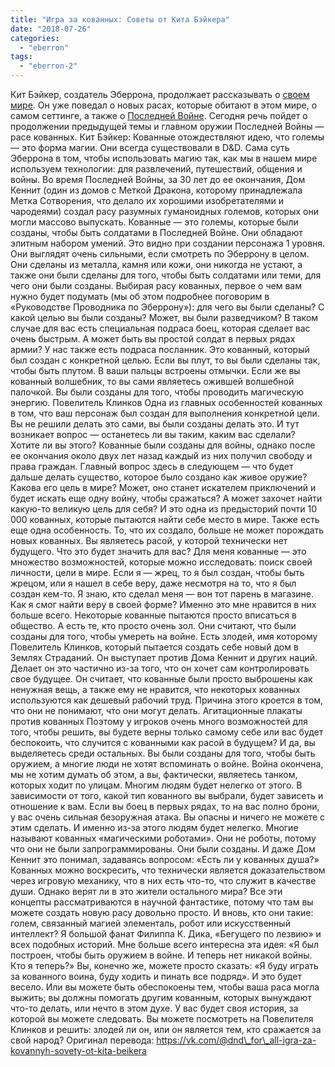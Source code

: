 ```yaml
---
title: "Игра за кованных: Советы от Кита Бэйкера"
date: "2018-07-26"
categories: 
  - "eberron"
tags: 
  - "eberron-2"
---
```


Кит Бэйкер, создатель Эберрона, продолжает рассказывать о [своем мире](https://adventurersleague.wordpress.com/2018/07/26/%d0%b4%d0%be%d0%b1%d1%80%d0%be-%d0%bf%d0%be%d0%b6%d0%b0%d0%bb%d0%be%d0%b2%d0%b0%d1%82%d1%8c-%d0%b2-%d1%8d%d0%b1%d0%b5%d1%80%d1%80%d0%be%d0%bd-%d0%b2%d0%b2%d0%b5%d0%b4%d0%b5%d0%bd%d0%b8%d0%b5-%d0%b2/). Он уже поведал о новых расах, которые обитают в этом мире, о самом сеттинге, а также о [Последней Войне](https://adventurersleague.wordpress.com/2018/07/26/%d0%bf%d0%be%d1%81%d0%bb%d0%b5%d0%b4%d0%bd%d1%8f%d1%8f-%d0%b2%d0%be%d0%b9%d0%bd%d0%b0-%d0%b2-%d1%8d%d0%b1%d0%b5%d1%80%d1%80%d0%be%d0%bd%d0%b5/). Сегодня речь пойдет о продолжении предыдущей темы и главном оружии Последней Войны — расе кованных. Кит Бэйкер: Кованные отождествляют идею, что големы — это форма магии. Они всегда существовали в D&D. Сама суть Эберрона в том, чтобы использовать магию так, как мы в нашем мире используем технологии: для развлечений, путешествий, общения и войны. Во время Последней Войны, за 30 лет до ее окончания, Дом Кеннит (один из домов с Меткой Дракона, которому принадлежала Метка Сотворения, что делало их хорошими изобретателями и чародеями) создал расу разумных гуманоидных големов, которых они могли массово выпускать. Кованные — это големы, которые были созданы, чтобы быть солдатами в Последней Войне. Они обладают элитным набором умений. Это видно при создании персонажа 1 уровня. Они выглядят очень сильными, если смотреть по Эберрону в целом. Они сделаны из металла, камня или кожи, они никогда не устают, а также они были сделаны для того, чтобы быть солдатами или теми, для чего они были созданы. Выбирая расу кованных, первое о чем вам нужно будет подумать (мы об этом подробнее поговорим в «Руководстве Проводника по Эберрону»): для чего вы были сделаны? С какой целью вы были созданы? Может, вы были разведчиком? В таком случае для вас есть специальная подраса боец, которая сделает вас очень быстрым. А может быть вы простой солдат в первых рядах армии? У нас также есть подраса посланник. Это кованный, который был создан с конкретной целью. Если вы плут, то вы были сделаны так, чтобы быть плутом. В ваши пальцы встроены отмычки. Если же вы кованный волшебник, то вы сами являетесь ожившей волшебной палочкой. Вы были созданы для того, чтобы проводить магическую энергию. Повелитель Клинков Одна из главных особенностей кованных в том, что ваш персонаж был создан для выполнения конкретной цели. Вы не решили делать это сами, вы были созданы делать это. И тут возникает вопрос — останетесь ли вы таким, каким вас сделали? Хотите ли вы этого? Кованные были созданы для войны, однако после ее окончания около двух лет назад каждый из них получил свободу и права граждан. Главный вопрос здесь в следующем — что будет дальше делать существо, которое было создано как живое оружие? Какова его цель в мире? Может, оно станет искателем приключений и будет искать еще одну войну, чтобы сражаться? А может захочет найти какую-то великую цель для себя? И это одна из предысторий почти 10 000 кованных, которые пытаются найти себе место в мире. Также есть еще одна особенность. То, что их создало, больше не может порождать новых кованных. Вы являетесь расой, у которой технически нет будущего. Что это будет значить для вас? Для меня кованные — это множество возможностей, которые можно исследовать: поиск своей личности, цели в мире. Если я — жрец, то я был создан, чтобы быть жрецом, или я нашел в себе веру, даже несмотря на то, что я был создан кем-то. Я знаю, кто сделал меня — вон тот парень в магазине. Как я смог найти веру в своей форме? Именно это мне нравится в них больше всего. Некоторые кованные пытаются просто вписаться в общество. А есть те, кто просто очень зол. Они считают, что были созданы для того, чтобы умереть на войне. Есть злодей, имя которому Повелитель Клинков, который пытается создать себе новый дом в Землях Страданий. Он выступает против Дома Кеннит и других наций. Делает он это частично из-за того, что он хочет сам контролировать свое будущее. Он считает, что кованные были просто выброшены как ненужная вещь, а также ему не нравится, что некоторых кованных используются как дешевый рабочий труд. Причина этого кроется в том, что они не понимают, что они могут делать. Агитационные плакаты против кованных Поэтому у игроков очень много возможностей для того, чтобы решить, вы будете верны только самому себе или вас будет беспокоить, что случится с кованными как расой в будущем? И да, вы выделяетесь среди остальных. Вы были созданы для того, чтобы быть оружием, а многие люди не хотят вспоминать о войне. Война окончена, мы не хотим думать об этом, а вы, фактически, являетесь танком, которых ходит по улицам. Многим людям будет нелегко от этого. В зависимости от того, какой тип кованного вы выбрали, будет зависеть и отношение к вам. Если вы боец в первых рядах, то на вас полно брони, у вас очень сильная безоружная атака. Вы опасны и ничего не можете с этим сделать. И именно из-за этого людям будет нелегко. Многие называют кованных «магическими роботами». Они не роботы, потому что они не были запрограммированы. Они были созданы. И даже Дом Кеннит это понимал, задаваясь вопросом: «Есть ли у кованных душа?» Кованных можно воскресить, что технически является доказательством через игровую механику, что в них есть что-то, что служит в качестве души. Однако верят ли в это жители остального мира? Все эти концепты рассматриваются в научной фантастике, потому что там вы можете создать новую расу довольно просто. И вновь, кто они такие: голем, связанный магией элементаль, робот или искусственный интеллект? Я большой фанат Филиппа К. Дика, «Бегущего по лезвию» и всех подобных историй. Мне больше всего интересна эта идея: «Я был построен, чтобы быть оружием в войне. И теперь нет никакой войны. Кто я теперь?» Вы, конечно же, можете просто сказать: «Я буду играть за кованного воина, буду ходить и пинать все подряд». И это будет весело. Или вы можете быть обеспокоены тем, чтобы ваша раса могла выжить; вы должны помогать другим кованным, которых вынуждают что-то делать, или нечто в этом духе. У вас будет своя история, за которой вы можете следовать. Вы можете посмотреть на Повелителя Клинков и решить: злодей ли он, или он является тем, кто сражается за свой народ? Оригинал перевода: https://vk.com/@dnd\_for\_all-igra-za-kovannyh-sovety-ot-kita-beikera
